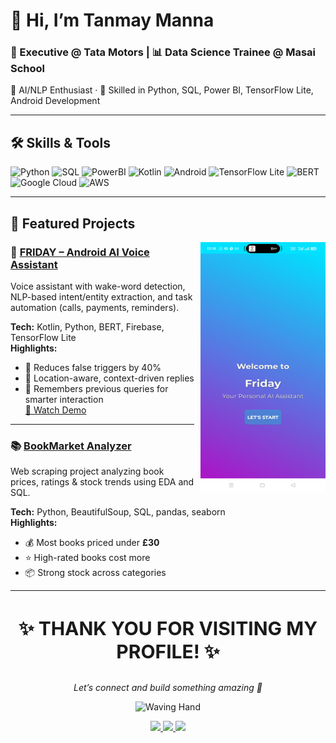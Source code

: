 # 👋 Hi, I’m Tanmay Manna

<h3 align="left">💼 Executive @ Tata Motors | 📊 Data Science Trainee @ Masai School</h3>

<p align="left">
  🤖 AI/NLP Enthusiast · 🚀 Skilled in Python, SQL, Power BI, TensorFlow Lite, Android Development
</p>

---

## 🛠 Skills & Tools
![Python](https://img.shields.io/badge/-Python-3776AB?logo=python&logoColor=white)
![SQL](https://img.shields.io/badge/-SQL-336791?logo=postgresql&logoColor=white)
![PowerBI](https://img.shields.io/badge/-PowerBI-F2C811?logo=powerbi&logoColor=black)
![Kotlin](https://img.shields.io/badge/-Kotlin-0095D5?logo=kotlin&logoColor=white)
![Android](https://img.shields.io/badge/-Android-3DDC84?logo=android&logoColor=white)
![TensorFlow Lite](https://img.shields.io/badge/-TensorFlow_Lite-FF6F00?logo=tensorflow&logoColor=white)
![BERT](https://img.shields.io/badge/-BERT-000000?logo=google&logoColor=white)
![Google Cloud](https://img.shields.io/badge/-Google_Cloud-4285F4?logo=googlecloud&logoColor=white)
![AWS](https://img.shields.io/badge/-AWS-232F3E?logo=amazonaws&logoColor=white)

---

## 🚀 Featured Projects

<img src="demo-front.jpg" alt="FRIDAY App" align="right" width="200" height="400" style="margin-left:10px;"/>

### 🤖 [FRIDAY – Android AI Voice Assistant](https://github.com/Tanmay759484/FRIDAY-AI-Voice-Assistant-App)

Voice assistant with wake-word detection, NLP-based intent/entity extraction, and task automation (calls, payments, reminders).

**Tech:** Kotlin, Python, BERT, Firebase, TensorFlow Lite  
**Highlights:**
- 🎯 Reduces false triggers by 40%
- 📍 Location-aware, context-driven replies
- 🤖 Remembers previous queries for smarter interaction  
[🎥 Watch Demo](https://drive.google.com/file/d/1MB0px0Ad6Fr7D4NvQJAu6gG7mB6tE9W-/view?usp=sharing)

---

### 📚 [BookMarket Analyzer](https://github.com/Tanmay759484/BookMarket-Analyzer-Web-Scraping-EDA)

Web scraping project analyzing book prices, ratings & stock trends using EDA and SQL.

**Tech:** Python, BeautifulSoup, SQL, pandas, seaborn  
**Highlights:**
- 💰 Most books priced under **£30**
- ⭐ High-rated books cost more
- 📦 Strong stock across categories

---

<h3 align="center" style="font-size: 30px;">✨ THANK YOU FOR VISITING MY PROFILE! ✨</h3>
<p align="center"><i>Let’s connect and build something amazing 🚀</i></p>

<p align="center">
  <img src="https://media.giphy.com/media/hvRJCLFzcasrR4ia7z/giphy.gif" width="100" alt="Waving Hand">
</p>

<p align="center">
  <a href="https://www.linkedin.com/in/tanmay-manna" target="_blank">
    <img src="https://img.shields.io/badge/-LinkedIn-0A66C2?style=for-the-badge&logo=linkedin&logoColor=white&labelColor=0A66C2&color=0A66C2&logoWidth=40">
  </a>
  <a href="https://github.com/Tanmay759484" target="_blank">
    <img src="https://img.shields.io/badge/-GitHub-181717?style=for-the-badge&logo=github&logoColor=white&labelColor=181717&color=181717&logoWidth=40">
  </a>
  <a href="mailto:mtanmay1044@gmail.com">
    <img src="https://img.shields.io/badge/-Email-D14836?style=for-the-badge&logo=gmail&logoColor=white&labelColor=D14836&color=D14836&logoWidth=40">
  </a>
</p>
